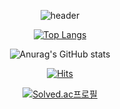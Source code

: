<div align=center>

![header](https://capsule-render.vercel.app/api?type=rect&text=DONG%20IK%20KIM&fontAlign=30&fontSize=30&desc=Hi%20🖐️&descAlign=60&descAlignY=50&theme=tokyonight)

<!--
[![Solved.ac프로필](http://mazassumnida.wtf/api/v2/generate_badge?boj=w8h0412)](https://solved.ac/w8h0412)
-->
 
[![Top Langs](https://github-readme-stats.vercel.app/api/top-langs/?username=DongIkkk&layout=compact)](https://github.com/DongIkkk/github-readme-stats)

![Anurag's GitHub stats](https://github-readme-stats.vercel.app/api?username=DongIkkk&show_icons=true&theme=tokyonight)
  
[![Hits](https://hits.seeyoufarm.com/api/count/incr/badge.svg?url=https%3A%2F%2Fgithub.com%2FDongIkkk&count_bg=%23000000&title_bg=%23555555&icon=github.svg&icon_color=%2347AEEB&title=hits&edge_flat=false)](https://hits.seeyoufarm.com)


[![Solved.ac프로필](http://mazassumnida.wtf/api/v2/generate_badge?boj=w8h0412)](https://solved.ac/w8h0412)


</div>
